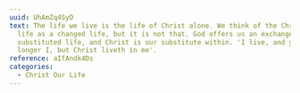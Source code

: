 ```yaml
---
uuid: UhAmZq4SyD
text: The life we live is the life of Christ alone. We think of the Christian
  life as a changed life, but it is not that. God offers us an exchanged life, a
  substituted life, and Christ is our substitute within. 'I live, and yet no
  longer I, but Christ liveth in me'.
reference: aIfAndk4Ds
categories:
  - Christ Our Life
---
```

